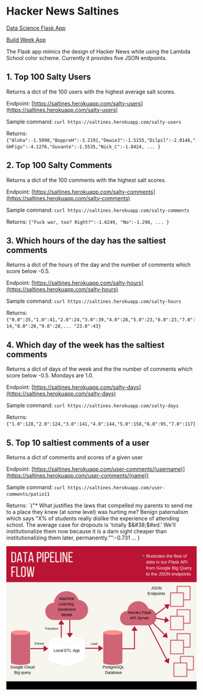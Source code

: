# Hacker News Saltines

[Data Science Flask App](https://saltines.herokuapp.com/) 

[Build Week App](https://fe-work-git-derek-etman-laptop.saltines-saltiesthacker.now.sh/)

The Flask app mimics the design of Hacker News while using the Lambda School color scheme. Currently it provides five JSON endpoints.

## 1. Top 100 Salty Users
Returns a dict of the 100 users with the highest average salt scores.

Endpoint: [https://saltines.herokuapp.com/salty-users](https://saltines.herokuapp.com/salty-users)

Sample command: `curl https://saltines.herokuapp.com/salty-users`

Returns: `{"Aloha":-1.5098,"BoppreH":-3.2191,"Dewie3":-1.5155,"Dilpil":-2.0146,"GHFigs":-4.1276,"Guvante":-1.5535,"Nick_C":-1.8424, ... }`

## 2. Top 100 Salty Comments

Returns a dict of the 100 comments with the highest salt scores.

Endpoint: [https://saltines.herokuapp.com/salty-comments](https://saltines.herokuapp.com/salty-comments)

Sample command: `curl https://saltines.herokuapp.com/salty-comments`

Returns: `{"Fuck war, too? Right?":-1.6249, "No":-1.296, ... }`

## 3. Which hours of the day has the saltiest comments

Returns a dict of the hours of the day and the number of comments which score below -0.5.

Endpoint: [https://saltines.herokuapp.com/salty-hours](https://saltines.herokuapp.com/salty-hours)

Sample command: `curl https://saltines.herokuapp.com/salty-hours`

Returns: `{"0.0":35,"1.0":41,"2.0":24,"3.0":39,"4.0":28,"5.0":23,"6.0":23,"7.0":14,"8.0":20,"9.0":28,... "23.0":43}`

## 4. Which day of the week has the saltiest comments

Returns a dict of days of the week and the the number of comments which score below -0.5. Mondays are 1.0.

Endpoint: [https://saltines.herokuapp.com/salty-days](https://saltines.herokuapp.com/salty-days)

Sample command: `curl https://saltines.herokuapp.com/salty-days`

Returns: `{"1.0":128,"2.0":124,"3.0":141,"4.0":144,"5.0":158,"6.0":95,"7.0":117}`

## 5. Top 10 saltiest comments of a user

Returns a dict of comments and scores of a given user

Endpoint: [https://saltines.herokuapp.com/user-comments/(username)](https://saltines.herokuapp.com/user-comments/(name))

Sample command: `curl https://saltines.herokuapp.com/user-comments/patio11`

Returns: `{"* What justifies the laws that compelled my parents to send me to a place they knew (at some level) was hurting me? Benign paternalism which says \"X% of students really dislike the experience of attending school.  The average case for dropouts is 'totally $&#38;$#ed.'  We'll institutionalize them now because it is a darn sight cheaper than institutionalizing them later, permanently.\"":-0.731 ... }


![Data Pipeline Flow](Data%20Pipeline%20Flow.png)


<!--
A simple flask app following HN design. Returns the saltiest users, saltiest comments, and saltiness by time.
![Screenshots](app_proof.png)
-->
